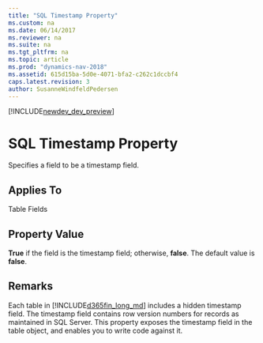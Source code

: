 ```yaml
---
title: "SQL Timestamp Property"
ms.custom: na
ms.date: 06/14/2017
ms.reviewer: na
ms.suite: na
ms.tgt_pltfrm: na
ms.topic: article
ms.prod: "dynamics-nav-2018"
ms.assetid: 615d15ba-5d0e-4071-bfa2-c262c1dccbf4
caps.latest.revision: 3
author: SusanneWindfeldPedersen
---
```


[!INCLUDE[newdev_dev_preview](../includes/newdev_dev_preview.md)]

# SQL Timestamp Property
Specifies a field to be a timestamp field.  

## Applies To  
 Table Fields  

## Property Value  
 **True** if the field is the timestamp field; otherwise, **false**. The default value is **false**.  

## Remarks  
 Each table in [!INCLUDE[d365fin_long_md](../includes/d365fin_long_md.md)] includes a hidden timestamp field. The timestamp field contains row version numbers for records as maintained in SQL Server. This property exposes the timestamp field in the table object, and enables you to write code against it.  
<!-- 
 For more information, see [How to: Use a Timestamp Field](How-to--Use-a-Timestamp-Field.md).  

## See Also  
 [Tables](Tables.md) -->
